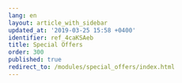 ```yaml
---
lang: en
layout: article_with_sidebar
updated_at: '2019-03-25 15:58 +0400'
identifier: ref_4caKSAeb
title: Special Offers
order: 300
published: true
redirect_to: /modules/special_offers/index.html
---
```

